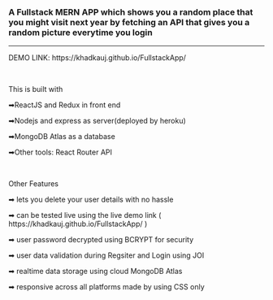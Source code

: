 <h3>A Fullstack MERN APP which shows you a random place that you might visit next year
by fetching an API that gives you a random picture everytime you login</h3>
<hr style="width=80%"/>
<p>  DEMO LINK: https://khadkauj.github.io/FullstackApp/ </p>
<br /> 
<p>This is built with </p>
<p>➡ReactJS and Redux in front end</p>
<p>➡Nodejs and express as server(deployed by heroku)</p>
<p>➡MongoDB Atlas as a database</p>
<p>➡Other tools: React Router API</p>
<br />
<p>Other Features</p>
<p>➡ lets you delete your user details with no hassle</p>
<p>➡ can be tested live using the live demo link ( https://khadkauj.github.io/FullstackApp/ )</p>
<p>➡ user password decrypted using BCRYPT for security</p>
<p>➡ user data validation during Regsiter and Login using JOI</p>
<p>➡ realtime data storage using cloud MongoDB Atlas</p>
<P>➡ responsive across all platforms made by using CSS only</p>
 
